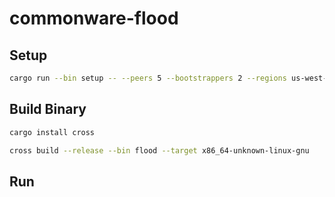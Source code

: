 # commonware-flood

## Setup

```bash
cargo run --bin setup -- --peers 5 --bootstrappers 2 --regions us-west-2,us-east-1 --instance-type t2.micro --dashboard dashboard.json --output assets
```

## Build Binary

```bash
cargo install cross
```

```bash
cross build --release --bin flood --target x86_64-unknown-linux-gnu
```

## Run

```bash